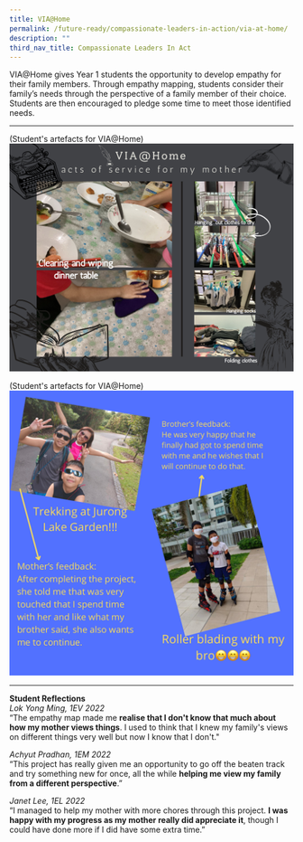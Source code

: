 ```yaml
---
title: VIA@Home
permalink: /future-ready/compassionate-leaders-in-action/via-at-home/
description: ""
third_nav_title: Compassionate Leaders In Act
---
```

VIA@Home gives Year 1 students the opportunity to develop empathy for their family members. Through empathy mapping, students consider their family’s needs through the perspective of a family member of their choice. Students are then encouraged to pledge some time to meet those identified needs.

----

(Student's artefacts for VIA@Home)
![](/images/Untitled.png)

(Student's artefacts for VIA@Home)
![](/images/Untitled%20(1).png)

----

**Student Reflections** <br>
_Lok Yong Ming, 1EV 2022_  <br>
“The empathy map made me **realise that I don't know that much about how my mother views things**. I used to think that I knew my family's views on different things very well but now I know that I don't."

_Achyut Pradhan, 1EM 2022_ <br>
“This project has really given me an opportunity to go off the beaten track and try something new for once, all the while **helping me view my family from a different perspective**.”

_Janet Lee, 1EL 2022_ <br>
“I managed to help my mother with more chores through this project. **I was happy with my progress as my mother really did appreciate it**, though I could have done more if I did have some extra time.”